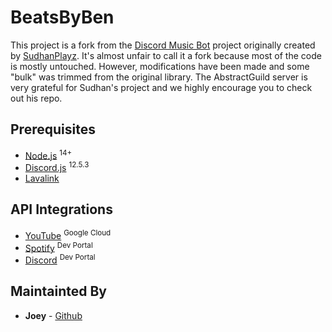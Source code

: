 # BeatsByBen
This project is a fork from the [Discord Music Bot](https://github.com/SudhanPlayz/Discord-MusicBot/) project originally created by [SudhanPlayz](https://github.com/SudhanPlayz/). It's almost unfair to call it a fork because most of the code is mostly untouched. However, modifications have been made and some "bulk" was trimmed from the original library. The AbstractGuild server is very grateful for Sudhan's project and we highly encourage you to check out his repo.

## Prerequisites
- [Node.js](https://nodejs.org/en/download/) <sup>14+</sup>
- [Discord.js](https://www.npmjs.com/package/discord.js/v/12.5.3) <sup>12.5.3</sup>
- [Lavalink](https://darrennathanael.com/post/how-to-lavalink/?utm_source=github-sudhanplayz&utm_medium=readme&utm_campaign=sudhanplayz&utm_content=lavalink-prerequisites)

## API Integrations
- [YouTube](https://console.cloud.google.com/) <sup>Google Cloud</sup>
- [Spotify](https://developer.spotify.com/) <sup>Dev Portal</sup>
- [Discord](https://discord.com/developers/applications) <sup>Dev Portal</sup>

## Maintainted By
+ **Joey** - [Github](https://github.com/joeyprettyman)